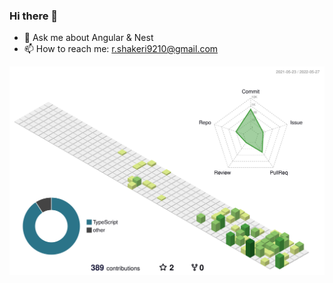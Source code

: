 ### Hi there 👋

<!-- - 🔭 I’m currently working on  -->
<!-- - 🌱 I’m currently learning ... -->
<!-- - 👯 I’m looking to collaborate on ... -->
<!-- - 🤔 I’m looking for help with ... -->
- 💬 Ask me about Angular & Nest
- 📫 How to reach me: r.shakeri9210@gmail.com
<!-- - 😄 Pronouns: ... -->
<!-- - ⚡ Fun fact: ... -->

![](./profile-3d-contrib/profile-green-animate.svg)
